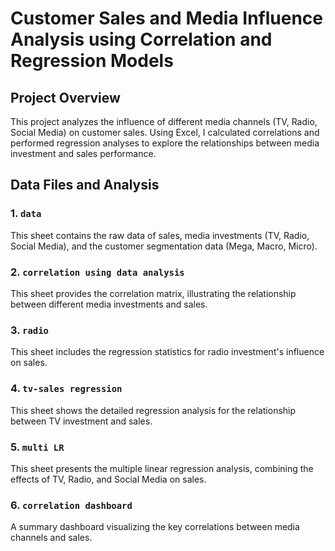# Customer Sales and Media Influence Analysis using Correlation and Regression Models

## Project Overview
This project analyzes the influence of different media channels (TV, Radio, Social Media) on customer sales. Using Excel, I calculated correlations and performed regression analyses to explore the relationships between media investment and sales performance.

## Data Files and Analysis

### 1. `data`
This sheet contains the raw data of sales, media investments (TV, Radio, Social Media), and the customer segmentation data (Mega, Macro, Micro).

### 2. `correlation using data analysis`
This sheet provides the correlation matrix, illustrating the relationship between different media investments and sales.

### 3. `radio`
This sheet includes the regression statistics for radio investment's influence on sales.

### 4. `tv-sales regression`
This sheet shows the detailed regression analysis for the relationship between TV investment and sales.

### 5. `multi LR`
This sheet presents the multiple linear regression analysis, combining the effects of TV, Radio, and Social Media on sales.

### 6. `correlation dashboard`
A summary dashboard visualizing the key correlations between media channels and sales.


